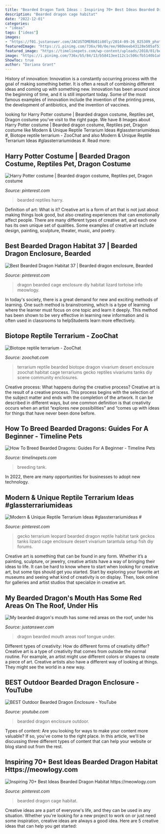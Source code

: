 ```yaml
---
title: "Bearded Dragon Tank Ideas : Inspiring 70+ Best Ideas Bearded Dragon Habitat Https://meowlogy.com"
description: "Bearded dragon cage habitat"
date: "2022-12-01"
categories:
- "ideas"
tags: ["ideas"]
images:
- "https://f01.justanswer.com/JACUSTOMERb01i00ly/2014-09-26_025309_photo_4.jpg"
featuredImage: "https://i.pinimg.com/736x/98/0e/ee/980eeeb43128e505af5179394eaa0cfb--bearded-dragon-habitat-bearded-dragon-cage.jpg"
featured_image: "https://timelinepets.com/wp-content/uploads/2018/01/bearded-dragons-scaled.jpg"
image: "https://i.pinimg.com/736x/b5/84/13/b58413ee112c1c506cfb5140b1a81531.jpg"
ShowToc: true
author: "Dariana Grant"
---
```



History of innovation:
Innovation is a constantly occurring process with the goal of making something better. It is often a result of combining different ideas and coming up with something new. Innovation has been around since the beginning of time, and it is still important today. Some of the most famous examples of innovation include the invention of the printing press, the development of antibiotics, and the invention of vaccines.

	

		
looking for Harry Potter costume | Bearded dragon costume, Reptiles pet, Dragon costume you've visit to the right page. We have 8 Images about Harry Potter costume | Bearded dragon costume, Reptiles pet, Dragon costume like Modern &amp; Unique Reptile Terrarium Ideas #glassterrariumideas #, Biotope reptile terrarium - ZooChat and also Modern &amp; Unique Reptile Terrarium Ideas #glassterrariumideas #. Read more:
		
    
## Harry Potter Costume | Bearded Dragon Costume, Reptiles Pet, Dragon Costume

<img loading=lazy src="https://i.pinimg.com/736x/f5/1f/51/f51f51c360c0f569063236212be40328.jpg" onerror="this.onerror=null;this.src='https://tse2.mm.bing.net/th?id=OIP.xk1GhTqJImjMDw4DBpLzvQHaJ3&amp;pid=15.1';" alt="Harry Potter costume | Bearded dragon costume, Reptiles pet, Dragon costume">

_Source: pinterest.com_

>bearded reptiles harry. 

	

Definition of art: What is it?
Creative art is a form of art that is not just about making things look good, but also creating experiences that can emotionally affect people. There are many different types of creative art, and each one has its own unique set of qualities. Some examples of creative art include design, painting, sculpture, theater, music, and poetry.

    
## Best Bearded Dragon Habitat 37 | Bearded Dragon Enclosure, Bearded

<img loading=lazy src="https://i.pinimg.com/736x/b5/84/13/b58413ee112c1c506cfb5140b1a81531.jpg" onerror="this.onerror=null;this.src='https://tse1.mm.bing.net/th?id=OIP.ADJLbiBhWGJWNZADjWzoxQHaJ7&amp;pid=15.1';" alt="Best Bearded Dragon Habitat 37 | Bearded dragon enclosure, Bearded">

_Source: pinterest.com_

>dragon bearded cage enclosure diy habitat lizard tortoise info meowlogy. 

	

In today's society, there is a great demand for new and exciting methods of learning. One such method is brainstroming, which is a type of learning where the learner must focus on one topic and learn it deeply. This method has been shown to be very effective in learning new information and is often used in classrooms to helpStudents learn more effectively.

    
## Biotope Reptile Terrarium - ZooChat

<img loading=lazy src="https://www.zoochat.com/community/media/biotope-reptile-terrarium.86011/full?d=0" onerror="this.onerror=null;this.src='https://tse2.mm.bing.net/th?id=OIP.KB1JE_VuL-gOh2IcLZPAQQHaE6&amp;pid=15.1';" alt="Biotope reptile terrarium - ZooChat">

_Source: zoochat.com_

>terrarium reptile bearded biotope dragon vivarium desert enclosure zoochat habitat cage terrariums gecko reptiles vivariums tanks diy scene community enclosures. 

	

Creative process: What happens during the creative process?
Creative art is the result of a creative process. This process begins with the selection of the subject matter and ends with the completion of the artwork. It can be described in different ways, but one common definition is that creativity occurs when an artist “explores new possibilities” and “comes up with ideas for things that have never been done before.

    
## How To Breed Bearded Dragons: Guides For A Beginner - Timeline Pets

<img loading=lazy src="https://timelinepets.com/wp-content/uploads/2018/01/bearded-dragons-scaled.jpg" onerror="this.onerror=null;this.src='https://tse3.mm.bing.net/th?id=OIP.0iGjCIMARlYNaStU57jIxwHaHa&amp;pid=15.1';" alt="How To Breed Bearded Dragons: Guides For A Beginner - Timeline Pets">

_Source: timelinepets.com_

>breeding tank. 

	

In 2022, there are many opportunities for businesses to adopt new technology.

    
## Modern &amp; Unique Reptile Terrarium Ideas #glassterrariumideas #

<img loading=lazy src="https://i.pinimg.com/736x/09/ca/24/09ca24f283fa2d82034d2f70202a5ce8.jpg" onerror="this.onerror=null;this.src='https://tse1.mm.bing.net/th?id=OIP.0IwO-3RHGK54cpDIDs06wQHaFj&amp;pid=15.1';" alt="Modern &amp; Unique Reptile Terrarium Ideas #glassterrariumideas #">

_Source: pinterest.com_

>gecko terrarium leopard bearded dragon reptile habitat tank geckos tanks lizard cage enclosure desert vivarium tarantula setup fish diy forums. 

	

Creative art is something that can be found in any form. Whether it’s a painting, sculpture, or jewelry, creative artists have a way of bringing their ideas to life. It can be hard to know where to start when looking for creative art, but some tips should get you started. Start by exploring your favorite art museums and seeing what kind of creativity is on display. Then, look online for galleries and artist studios that specialize in creative art.

    
## My Bearded Dragon&#039;s Mouth Has Some Red Areas On The Roof, Under His

<img loading=lazy src="https://f01.justanswer.com/JACUSTOMERb01i00ly/2014-09-26_025309_photo_4.jpg" onerror="this.onerror=null;this.src='https://tse4.mm.bing.net/th?id=OIP.tJYBZswDMlAoShXqu_WJrgHaJ4&amp;pid=15.1';" alt="My bearded dragon&#039;s mouth has some red areas on the roof, under his">

_Source: justanswer.com_

>dragon bearded mouth areas roof tongue under. 

	

Different types of creativity: How do different forms of creativity differ?
Creative art is a type of creativity that comes from outside the normal routine. For example, an artist might use different colors or shapes to create a piece of art. Creative artists also have a different way of looking at things. They might see the world in a new way.

    
## BEST Outdoor Bearded Dragon Enclosure - YouTube

<img loading=lazy src="https://i.ytimg.com/vi/uTrKz5gWP6Q/maxresdefault.jpg" onerror="this.onerror=null;this.src='https://tse4.mm.bing.net/th?id=OIP.dFIsfWu57P22p7BDSN3NrQHaEK&amp;pid=15.1';" alt="BEST Outdoor Bearded Dragon Enclosure - YouTube">

_Source: youtube.com_

>bearded dragon enclosure outdoor. 

	

Types of content:
Are you looking for ways to make your content more valuable? If so, you've come to the right place. In this article, we'll be discussing three different types of content that can help your website or blog stand out from the rest.

    
## Inspiring 70+ Best Ideas Bearded Dragon Habitat Https://meowlogy.com

<img loading=lazy src="https://i.pinimg.com/736x/98/0e/ee/980eeeb43128e505af5179394eaa0cfb--bearded-dragon-habitat-bearded-dragon-cage.jpg" onerror="this.onerror=null;this.src='https://tse1.mm.bing.net/th?id=OIP.vktfcaMNfA-o4jFDVDkKfQAAAA&amp;pid=15.1';" alt="Inspiring 70+ Best Ideas Bearded Dragon Habitat https://meowlogy.com">

_Source: pinterest.com_

>bearded dragon cage habitat. 

	

Creative ideas are a part of everyone's life, and they can be used in any situation. Whether you're looking for a new project to work on or just need some inspiration, creative ideas are always a good idea. Here are 5 creative ideas that can help you get started: 

